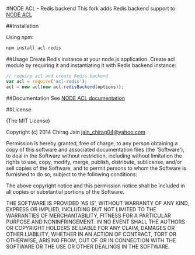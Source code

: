#NODE ACL - Redis backend
This fork adds Redis backend support to [NODE ACL](https://github.com/OptimalBits/node_acl)

##Installation

Using npm:

```javascript
npm install acl-redis
```

##Usage
Create Redis instance at your node.js application.
Create acl module by requiring it and instantiating it with Redis backend instance:

```javascript
// require acl and create Redis backend
var acl = require('acl-redis');
acl = new acl(new acl.redisBackend(options));
```

##Documentation
See [NODE ACL documentation](https://github.com/OptimalBits/node_acl#documentation)

##License 

(The MIT License)

Copyright (c) 2014 Chirag Jain <jain_chirag04@yahoo.com>

Permission is hereby granted, free of charge, to any person obtaining
a copy of this software and associated documentation files (the
'Software'), to deal in the Software without restriction, including
without limitation the rights to use, copy, modify, merge, publish,
distribute, sublicense, and/or sell copies of the Software, and to
permit persons to whom the Software is furnished to do so, subject to
the following conditions:

The above copyright notice and this permission notice shall be
included in all copies or substantial portions of the Software.

THE SOFTWARE IS PROVIDED 'AS IS', WITHOUT WARRANTY OF ANY KIND,
EXPRESS OR IMPLIED, INCLUDING BUT NOT LIMITED TO THE WARRANTIES OF
MERCHANTABILITY, FITNESS FOR A PARTICULAR PURPOSE AND NONINFRINGEMENT.
IN NO EVENT SHALL THE AUTHORS OR COPYRIGHT HOLDERS BE LIABLE FOR ANY
CLAIM, DAMAGES OR OTHER LIABILITY, WHETHER IN AN ACTION OF CONTRACT,
TORT OR OTHERWISE, ARISING FROM, OUT OF OR IN CONNECTION WITH THE
SOFTWARE OR THE USE OR OTHER DEALINGS IN THE SOFTWARE.
